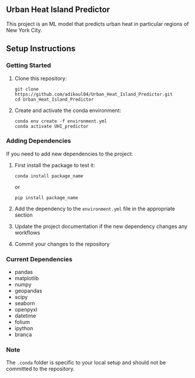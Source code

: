 ## Urban Heat Island Predictor
This project is an ML model that predicts urban heat in particular regions of New York City.

## Setup Instructions

### Getting Started
1. Clone this repository:
   ```
   git clone https://github.com/adikoul04/Urban_Heat_Island_Predictor.git
   cd Urban_Heat_Island_Predictor
   ```

2. Create and activate the conda environment:
   ```
   conda env create -f environment.yml
   conda activate UHI_predictor
   ```

### Adding Dependencies
If you need to add new dependencies to the project:

1. First install the package to test it:
   ```
   conda install package_name
   ```
   or
   ```
   pip install package_name
   ```

2. Add the dependency to the `environment.yml` file in the appropriate section

3. Update the project documentation if the new dependency changes any workflows

4. Commit your changes to the repository

### Current Dependencies
  - pandas
  - matplotlib
  - numpy
  - geopandas
  - scipy
  - seaborn
  - openpyxl
  - datetime
  - folium
  - ipython
  - branca

### Note
The `.conda` folder is specific to your local setup and should not be committed to the repository.